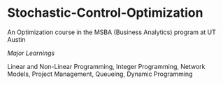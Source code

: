 # Stochastic-Control-Optimization

An Optimization course in the MSBA (Business Analytics) program at UT Austin

*Major Learnings*

Linear and Non-Linear Programming, Integer Programming, Network Models, Project Management, Queueing, Dynamic Programming
